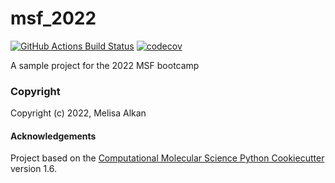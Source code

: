 msf_2022
==============================
[//]: # (Badges)
[![GitHub Actions Build Status](https://github.com/REPLACE_WITH_OWNER_ACCOUNT/msf_2022/workflows/CI/badge.svg)](https://github.com/REPLACE_WITH_OWNER_ACCOUNT/msf_2022/actions?query=workflow%3ACI)
[![codecov](https://codecov.io/gh/REPLACE_WITH_OWNER_ACCOUNT/msf_2022/branch/master/graph/badge.svg)](https://codecov.io/gh/REPLACE_WITH_OWNER_ACCOUNT/msf_2022/branch/master)


A sample project for the 2022 MSF bootcamp

### Copyright

Copyright (c) 2022, Melisa Alkan


#### Acknowledgements
 
Project based on the 
[Computational Molecular Science Python Cookiecutter](https://github.com/molssi/cookiecutter-cms) version 1.6.
